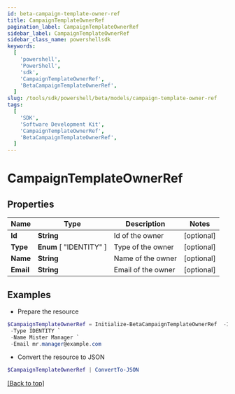 ```yaml
---
id: beta-campaign-template-owner-ref
title: CampaignTemplateOwnerRef
pagination_label: CampaignTemplateOwnerRef
sidebar_label: CampaignTemplateOwnerRef
sidebar_class_name: powershellsdk
keywords:
  [
    'powershell',
    'PowerShell',
    'sdk',
    'CampaignTemplateOwnerRef',
    'BetaCampaignTemplateOwnerRef',
  ]
slug: /tools/sdk/powershell/beta/models/campaign-template-owner-ref
tags:
  [
    'SDK',
    'Software Development Kit',
    'CampaignTemplateOwnerRef',
    'BetaCampaignTemplateOwnerRef',
  ]
---
```


# CampaignTemplateOwnerRef

## Properties

| Name      | Type                    | Description        | Notes      |
| --------- | ----------------------- | ------------------ | ---------- |
| **Id**    | **String**              | Id of the owner    | [optional] |
| **Type**  | **Enum** [ "IDENTITY" ] | Type of the owner  | [optional] |
| **Name**  | **String**              | Name of the owner  | [optional] |
| **Email** | **String**              | Email of the owner | [optional] |

## Examples

- Prepare the resource

```powershell
$CampaignTemplateOwnerRef = Initialize-BetaCampaignTemplateOwnerRef  -Id 2c918086676d3e0601677611dbde220f `
 -Type IDENTITY `
 -Name Mister Manager `
 -Email mr.manager@example.com
```

- Convert the resource to JSON

```powershell
$CampaignTemplateOwnerRef | ConvertTo-JSON
```

[[Back to top]](#)
